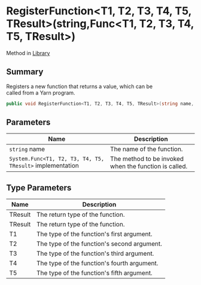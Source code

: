 # RegisterFunction\<T1, T2, T3, T4, T5, TResult>(string,Func\<T1, T2, T3, T4, T5, TResult>)

Method in [Library](yarn.library.md)

## Summary

Registers a new function that returns a value, which can be\
called from a Yarn program.

```csharp
public void RegisterFunction<T1, T2, T3, T4, T5, TResult>(string name, Func<T1, T2, T3, T4, T5, TResult> implementation)
```

## Parameters

| Name                                                      | Description                                           |
| --------------------------------------------------------- | ----------------------------------------------------- |
| `string` name                                             | The name of the function.                             |
| `System.Func<T1, T2, T3, T4, T5, TResult>` implementation | The method to be invoked when the function is called. |

## Type Parameters

| Name    | Description                                 |
| ------- | ------------------------------------------- |
| TResult | The return type of the function.            |
| TResult | The return type of the function.            |
| T1      | The type of the function's first argument.  |
| T2      | The type of the function's second argument. |
| T3      | The type of the function's third argument.  |
| T4      | The type of the function's fourth argument. |
| T5      | The type of the function's fifth argument.  |
